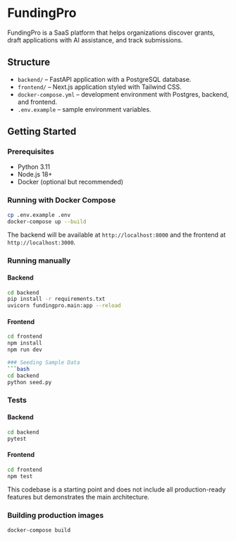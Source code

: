 # FundingPro

FundingPro is a SaaS platform that helps organizations discover grants, draft applications with AI assistance, and track submissions.

## Structure
- `backend/` – FastAPI application with a PostgreSQL database.
- `frontend/` – Next.js application styled with Tailwind CSS.
- `docker-compose.yml` – development environment with Postgres, backend, and frontend.
- `.env.example` – sample environment variables.

## Getting Started

### Prerequisites
- Python 3.11
- Node.js 18+
- Docker (optional but recommended)

### Running with Docker Compose
```bash
cp .env.example .env
docker-compose up --build
```
The backend will be available at `http://localhost:8000` and the frontend at `http://localhost:3000`.

### Running manually
#### Backend
```bash
cd backend
pip install -r requirements.txt
uvicorn fundingpro.main:app --reload
```
#### Frontend
```bash
cd frontend
npm install
npm run dev

### Seeding Sample Data
```bash
cd backend
python seed.py
```

### Tests
#### Backend
```bash
cd backend
pytest
```
#### Frontend
```bash
cd frontend
npm test
```

This codebase is a starting point and does not include all production-ready features but demonstrates the main architecture.

### Building production images
```bash
docker-compose build
```
